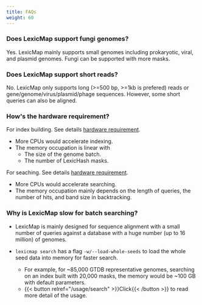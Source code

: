 ```yaml
---
title: FAQs
weight: 60
---
```


### Does LexicMap support fungi genomes?

Yes. LexicMap mainly supports small genomes including prokaryotic, viral, and plasmid genomes.
Fungi can be supported with more masks.

### Does LexicMap support short reads?

No. LexicMap only supports long (>=500 bp, >=1kb is prefered) reads or gene/genome/virus/plasmid/phage sequences.
However, some short queries can also be aligned.

### How's the hardware requirement?

For index building. See details [hardware requirement](https://bioinf.shenwei.me/LexicMap/tutorials/index/#hardware-requirements).
- More CPUs would accelerate indexing.
- The memory occupation is linear with
    - The size of the genome batch.
    - The number of LexicHash masks.

For seaching. See details [hardware requirement](https://bioinf.shenwei.me/LexicMap/tutorials/search/#hardware-requirements).
- More CPUs would accelerate searching.
- The memory occupation mainly depends on the length of queries, the number of hits, and band size in backtracking.

### Why is LexicMap slow for batch searching?

- LexicMap is mainly designed for sequence alignment with a small number of queries against a database with a huge number (up to 16 million) of genomes.

- `lexicmap search` has a flag `-w/--load-whole-seeds` to load the whole seed data into memory for
faster search.
    - For example, for ~85,000 GTDB representative genomes, searching on an index built with
20,000 masks, the memory would be ~100 GB with default parameters.
    -  {{< button relref="/usage/search"  >}}Click{{< /button >}}  to read more detail of the usage.
